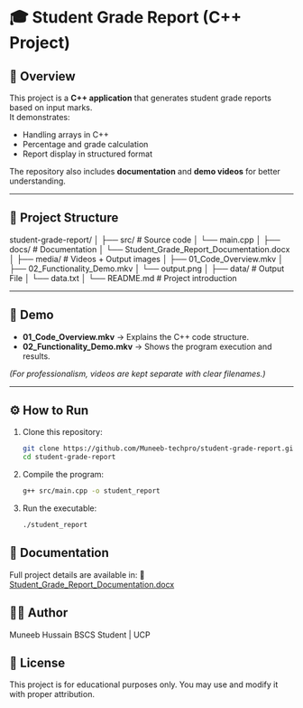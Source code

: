 # 🎓 Student Grade Report (C++ Project)

## 📌 Overview
This project is a **C++ application** that generates student grade reports based on input marks.  
It demonstrates:
- Handling arrays in C++
- Percentage and grade calculation
- Report display in structured format

The repository also includes **documentation** and **demo videos** for better understanding.

---

## 📂 Project Structure
student-grade-report/
│
├── src/ # Source code
│ └── main.cpp
│
├── docs/ # Documentation
│ └── Student_Grade_Report_Documentation.docx
│
├── media/ # Videos + Output images
│ ├── 01_Code_Overview.mkv
│ ├── 02_Functionality_Demo.mkv
│ └── output.png
│
├── data/ # Output File
│ └── data.txt
│
└── README.md # Project introduction


---

## 🎥 Demo
- **01_Code_Overview.mkv** → Explains the C++ code structure.  
- **02_Functionality_Demo.mkv** → Shows the program execution and results.  

*(For professionalism, videos are kept separate with clear filenames.)*

---

## ⚙️ How to Run
1. Clone this repository:
   ```bash
   git clone https://github.com/Muneeb-techpro/student-grade-report.git
   cd student-grade-report
   ```
2. Compile the program:
   ```bash
   g++ src/main.cpp -o student_report
   ```
3. Run the executable:
   ```bash
   ./student_report
   ```

## 📖 Documentation

Full project details are available in:
📄 [Student_Grade_Report_Documentation.docx](docs/Student_Grade_Report_Documentation.docx)


## 👨‍💻 Author

Muneeb Hussain
BSCS Student | UCP

## 📜 License

This project is for educational purposes only.
You may use and modify it with proper attribution.